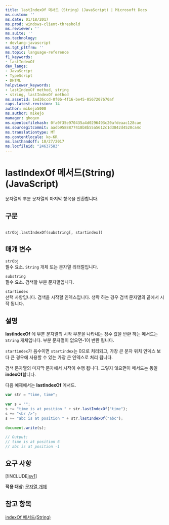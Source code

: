 ```yaml
---
title: lastIndexOf 메서드 (String) (JavaScript) | Microsoft Docs
ms.custom: ''
ms.date: 01/18/2017
ms.prod: windows-client-threshold
ms.reviewer: ''
ms.suite: ''
ms.technology:
- devlang-javascript
ms.tgt_pltfrm: ''
ms.topic: language-reference
f1_keywords:
- lastIndexOf
dev_langs:
- JavaScript
- TypeScript
- DHTML
helpviewer_keywords:
- lastIndexOf method, string
- string, lastIndexOf method
ms.assetid: 1ed36ccd-0f0b-4f16-be45-0567207670af
caps.latest.revision: 14
author: mikejo5000
ms.author: mikejo
manager: ghogen
ms.openlocfilehash: 0fa0f35e970435a4d0296493c20afdeaac128cae
ms.sourcegitcommit: aadb9588877418b8b55a5612c1d3842d4520ca4c
ms.translationtype: MT
ms.contentlocale: ko-KR
ms.lasthandoff: 10/27/2017
ms.locfileid: "24637583"
---
```

# <a name="lastindexof-method-string-javascript"></a>lastIndexOf 메서드(String)(JavaScript)
문자열의 부분 문자열의 마지막 항목을 반환합니다.  
  
## <a name="syntax"></a>구문  
  
```  
  
strObj.lastIndexOf(substring[, startindex])  
```  
  
## <a name="parameters"></a>매개 변수  
 `strObj`  
 필수 요소. `String` 개체 또는 문자열 리터럴입니다.  
  
 `substring`  
 필수 요소. 검색할 부분 문자열입니다.  
  
 `startindex`  
 선택 사항입니다. 검색을 시작할 인덱스입니다. 생략 하는 경우 검색 문자열의 끝에서 시작 됩니다.  
  
## <a name="remarks"></a>설명  
 **lastIndexOf** 에 부분 문자열의 시작 부분을 나타내는 정수 값을 반환 하는 메서드는 `String` 개체입니다. 부분 문자열이 없으면-1이 반환 됩니다.  
  
 `startindex`가 음수이면 `startindex`는 0으로 처리되고, 가장 큰 문자 위치 인덱스 보다 큰 경우에 사용할 수 있는 가장 큰 인덱스로 처리 됩니다.  
  
 검색 문자열의 마지막 문자에서 시작이 수행 됩니다. 그렇지 않으면이 메서드는 동일 **indexOf**합니다.  
  
 다음 예제에서는 **lastIndexOf** 메서드.  
  
```JavaScript  
var str = "time, time";  
  
var s = "";  
s += "time is at position " + str.lastIndexOf("time");  
s += "<br />";  
s += "abc is at position " + str.lastIndexOf("abc");  
  
document.write(s);  
  
// Output:  
// time is at position 6  
// abc is at position -1  
```  
  
## <a name="requirements"></a>요구 사항  
 [!INCLUDE[jsv1](../../javascript/misc/includes/jsv1-md.md)]  
  
 **적용 대상**: [문자열 개체](../../javascript/reference/string-object-javascript.md)  
  
## <a name="see-also"></a>참고 항목  
 [indexOf 메서드(String)](../../javascript/reference/indexof-method-string-javascript.md)